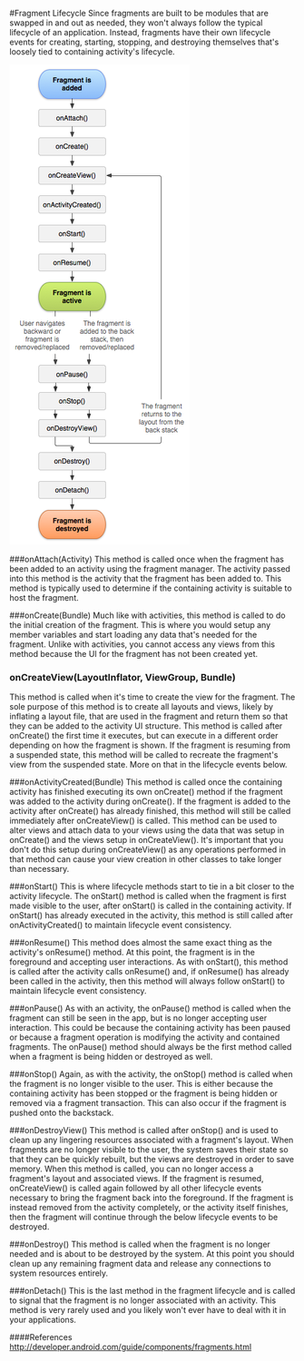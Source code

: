 #Fragment Lifecycle
Since fragments are built to be modules that are swapped in and out as needed, they won't always follow the typical lifecycle of an application. Instead, fragments have their own lifecycle events for creating, starting, stopping, and destroying themselves that's loosely tied to containing activity's lifecycle.

![](fragment_lifecycle.png)

###onAttach(Activity)
This method is called once when the fragment has been added to an activity using the fragment manager. The activity passed into this method is the activity that the fragment has been added to. This method is typically used to determine if the containing activity is suitable to host the fragment.

###onCreate(Bundle)
Much like with activities, this method is called to do the initial creation of the fragment. This is where you would setup any member variables and start loading any data that's needed for the fragment. Unlike with activities, you cannot access any views from this method because the UI for the fragment has not been created yet.


### onCreateView(LayoutInflator, ViewGroup, Bundle)
This method is called when it's time to create the view for the fragment. The sole purpose of this method is to create all layouts and views, likely by inflating a layout file, that are used in the fragment and return them so that they can be added to the activity UI structure. This method is called after onCreate() the first time it executes, but can execute in a different order depending on how the fragment is shown. If the fragment is resuming from a suspended state, this method will be called to recreate the fragment's view from the suspended state. More on that in the lifecycle events below.

###onActivityCreated(Bundle)
This method is called once the containing activity has finished executing its own onCreate() method if the fragment was added to the activity during onCreate(). If the fragment is added to the activity after onCreate() has already finished, this method will still be called immediately after onCreateView() is called. This method can be used to alter views and attach data to your views using the data that was setup in onCreate() and the views setup in onCreateView(). It's important that you don't do this setup during onCreateView() as any operations performed in that method can cause your view creation in other classes to take longer than necessary.

###onStart()
This is where lifecycle methods start to tie in a bit closer to the activity lifecycle. The onStart() method is called when the fragment is first made visible to the user, after onStart() is called in the containing activity. If onStart() has already executed in the activity, this method is still called after onActivityCreated() to maintain lifecycle event consistency.

###onResume()
This method does almost the same exact thing as the activity's onResume() method. At this point, the fragment is in the foreground and accepting user interactions. As with onStart(), this method is called after the activity calls onResume() and, if onResume() has already been called in the activity, then this method will always follow onStart() to maintain lifecycle event consistency.

###onPause()
As with an activity, the onPause() method is called when the fragment can still be seen in the app, but is no longer accepting user interaction. This could be because the containing activity has been paused or because a fragment operation is modifying the activity and contained fragments. The onPause() method should always be the first method called when a fragment is being hidden or destroyed as well.

###onStop()
Again, as with the activity, the onStop() method is called when the fragment is no longer visible to the user. This is either because the containing activity has been stopped or the fragment is being hidden or removed via a fragment transaction. This can also occur if the fragment is pushed onto the backstack.

###onDestroyView()
This method is called after onStop() and is used to clean up any lingering resources associated with a fragment's layout. When fragments are no longer visible to the user, the system saves their state so that they can be quickly rebuilt, but the views are destroyed in order to save memory. When this method is called, you can no longer access a fragment's layout and associated views. If the fragment is resumed, onCreateView() is called again followed by all other lifecycle events necessary to bring the fragment back into the foreground. If the fragment is instead removed from the activity completely, or the activity itself finishes, then the fragment will continue through the below lifecycle events to be destroyed.

###onDestroy()
This method is called when the fragment is no longer needed and is about to be destroyed by the system. At this point you should clean up any remaining fragment data and release any connections to system resources entirely.

###onDetach()
This is the last method in the fragment lifecycle and is called to signal that the fragment is no longer associated with an activity. This method is very rarely used and you likely won't ever have to deal with it in your applications.

####References
http://developer.android.com/guide/components/fragments.html
